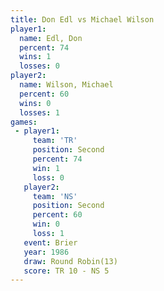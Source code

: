 ```yaml
---
title: Don Edl vs Michael Wilson
player1:               
  name: Edl, Don       
  percent: 74          
  wins: 1              
  losses: 0            
player2:               
  name: Wilson, Michael
  percent: 60          
  wins: 0              
  losses: 1            
games:
 - player1:          
     team: 'TR'      
     position: Second
     percent: 74     
     win: 1          
     loss: 0         
   player2:          
     team: 'NS'      
     position: Second
     percent: 60     
     win: 0          
     loss: 1         
   event: Brier         
   year: 1986           
   draw: Round Robin(13)
   score: TR 10 - NS 5  
---
```

